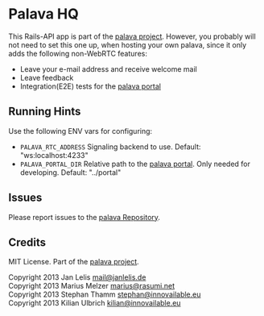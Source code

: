 # Palava HQ

This Rails-API app is part of the [palava project](https://palava.tv). However, you probably will not need to set this one up, when hosting your own palava, since it only adds the following non-WebRTC features:

- Leave your e-mail address and receive welcome mail
- Leave feedback
- Integration(E2E) tests for the [palava portal](https://github.com/palavatv/palava-portal)

## Running Hints

Use the following ENV vars for configuring:

- `PALAVA_RTC_ADDRESS` Signaling backend to use. Default: "ws:localhost:4233"
- `PALAVA_PORTAL_DIR` Relative path to the [palava portal](https://github.com/palavatv/palava-portal). Only needed for developing. Default: "../portal"

## Issues

Please report issues to the [palava Repository](https://github.com/palavatv/palava/issues).

## Credits

MIT License. Part of the [palava project](https://palava.tv).

Copyright 2013 Jan Lelis       mail@janlelis.de <br/>
Copyright 2013 Marius Melzer   marius@rasumi.net <br/>
Copyright 2013 Stephan Thamm   stephan@innovailable.eu <br/>
Copyright 2013 Kilian Ulbrich  kilian@innovailable.eu

